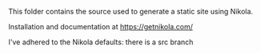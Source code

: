 This folder contains the source used to generate a static site using Nikola.

Installation and documentation at https://getnikola.com/

I've adhered to the Nikola defaults: there is a src branch 
